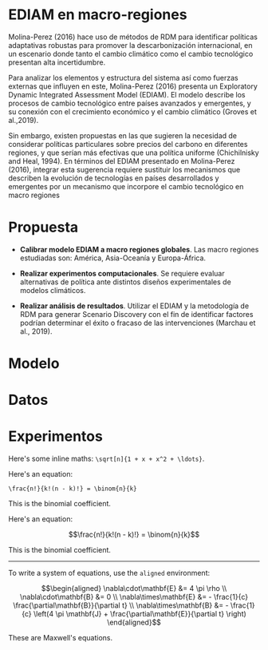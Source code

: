 # EDIAM en macro-regiones

Molina-Perez (2016) hace uso de métodos de RDM para identificar polı́ticas adaptativas robustas para promover la descarbonización internacional, en un escenario donde tanto el cambio climático como el cambio tecnológico presentan alta incertidumbre.

Para analizar los elementos y estructura del sistema ası́ como fuerzas externas que influyen en este, Molina-Perez (2016) presenta un Exploratory Dynamic Integrated Assessment Model (EDIAM). El modelo describe los procesos de cambio tecnológico entre paı́ses avanzados y emergentes, y su conexión con el crecimiento económico y el cambio climático (Groves et al.,2019).

Sin embargo, existen propuestas en las que sugieren la necesidad de considerar polı́ticas particulares sobre precios del carbono en diferentes regiones, y que serı́an más efectivas que una polı́tica uniforme (Chichilnisky and Heal, 1994). En términos del EDIAM presentado en Molina-Perez (2016), integrar esta sugerencia requiere sustituir los mecanismos que describen la evolución de tecnologı́as en paı́ses desarrollados y emergentes por un mecanismo que incorpore el cambio tecnológico en macro regiones

# Propuesta 

* **Calibrar modelo EDIAM a macro regiones globales**. Las macro regiones estudiadas son: América, Asia-Oceanía y Europa-África.

* **Realizar experimentos computacionales**. Se requiere evaluar alternativas de polı́tica ante distintos diseños experimentales de modelos climáticos.

* **Realizar análisis de resultados**. Utilizar el EDIAM y la metodologı́a de RDM para generar Scenario Discovery con el fin de identificar factores podrı́an determinar el éxito o fracaso de las intervenciones (Marchau et al., 2019).

# Modelo

# Datos

# Experimentos
Here's some inline maths: ``\sqrt[n]{1 + x + x^2 + \ldots}``.

Here's an equation:

``\frac{n!}{k!(n - k)!} = \binom{n}{k}``

This is the binomial coefficient.


Here's an equation:

```math
\frac{n!}{k!(n - k)!} = \binom{n}{k}
```

This is the binomial coefficient.

---

To write a system of equations, use the `aligned` environment:

```math
\begin{aligned}
\nabla\cdot\mathbf{E}  &= 4 \pi \rho \\
\nabla\cdot\mathbf{B}  &= 0 \\
\nabla\times\mathbf{E} &= - \frac{1}{c} \frac{\partial\mathbf{B}}{\partial t} \\
\nabla\times\mathbf{B} &= - \frac{1}{c} \left(4 \pi \mathbf{J} + \frac{\partial\mathbf{E}}{\partial t} \right)
\end{aligned}
```

These are Maxwell's equations.
